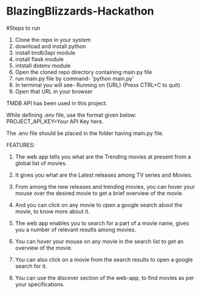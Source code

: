 # BlazingBlizzards-Hackathon
#Steps to run
1) Clone the repo in your system
2) download and install python
3) install tmdb3api module
4) install flask module
5) intstall dotenv module
6) Open the cloned repo directory containing main.py file
7) run main.py file by command- 'python main.py'
8) In terminal you will see- Running on {URL} (Press CTRL+C to quit)
9) Open that URL in your browser

TMDB API has been used in this project.

While defining .env file, use the format given below:
PROJECT_API_KEY=Your API Key here.

The .env file should be placed in the folder having main.py file.

FEATURES:
1) The web app tells you what are the Trending movies at present from a global list of movies.
2) It gives you what are the Latest releases among TV series and Movies.
3) From among the new releases and trending movies, you can hover your mouse over the desired movie to get a brief overview of the movie.
4) And you can click on any movie to open a google search about the movie, to know more about it.

5) The web app enables you to search for a part of a movie name, gives you a number of relevant results
   among movies. 
6) You can hover your mouse on any movie in the search list to get an overview of the movie.
7) You can also click on a movie from the search results to open a google search for it.

8) You can use the discover section of the web-app, to find movies as per your specifications.
